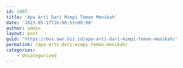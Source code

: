 ```yaml
---
id: 2907
title: 'Apa Arti Dari Mimpi Teman Menikah'
date: '2023-05-17T16:06:51+00:00'
author: admin
layout: post
guid: 'https://bos.awn.biz.id/apa-arti-dari-mimpi-teman-menikah/'
permalink: /apa-arti-dari-mimpi-teman-menikah/
categories:
    - Uncategorized
---
```


